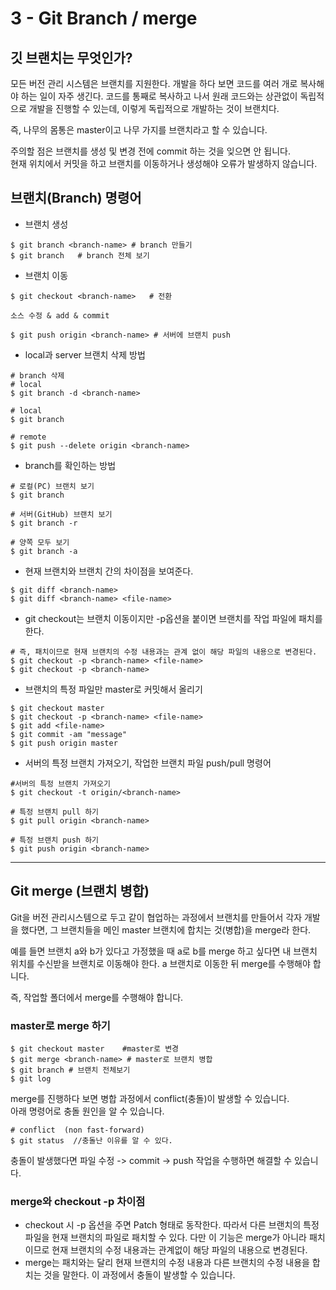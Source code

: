 # 3 - Git Branch / merge

## 깃 브랜치는 무엇인가?

모든 버전 관리 시스템은 브랜치를 지원한다. 개발을 하다 보면 코드를 여러 개로 복사해야 하는 일이 자주 생긴다. 코드를 통째로 복사하고 나서 원래 코드와는 상관없이 독립적으로 개발을 진행할 수 있는데, 이렇게 독립적으로 개발하는 것이 브랜치다.

즉, 나무의 몸통은 master이고 나무 가지를 브랜치라고 할 수 있습니다.

주의할 점은 브랜치를 생성 및 변경 전에 commit 하는 것을 잊으면 안 됩니다.  
현재 위치에서 커밋을 하고 브랜치를 이동하거나 생성해야 오류가 발생하지 않습니다.

## 브랜치(Branch) 명령어

- 브랜치 생성

```
$ git branch <branch-name> # branch 만들기
$ git branch   # branch 전체 보기
```

- 브랜치 이동

```
$ git checkout <branch-name>   # 전환

소스 수정 & add & commit

$ git push origin <branch-name> # 서버에 브랜치 push
```

- local과 server 브랜치 삭제 방법

```
# branch 삭제
# local
$ git branch -d <branch-name>

# local
$ git branch

# remote
$ git push --delete origin <branch-name>
```

- branch를 확인하는 방법

```
# 로컬(PC) 브랜치 보기
$ git branch

# 서버(GitHub) 브랜치 보기
$ git branch -r

# 양쪽 모두 보기
$ git branch -a
```

- 현재 브랜치와 브랜치 간의 차이점을 보여준다.

```
$ git diff <branch-name>
$ git diff <branch-name> <file-name>
```

- git checkout는 브랜치 이동이지만 -p옵션을 붙이면 브랜치를 작업 파일에 패치를 한다.

```
# 즉, 패치이므로 현재 브랜치의 수정 내용과는 관계 없이 해당 파일의 내용으로 변경된다.
$ git checkout -p <branch-name> <file-name>
$ git checkout -p <branch-name>
```

- 브랜치의 특정 파일만 master로 커밋해서 올리기

```
$ git checkout master
$ git checkout -p <branch-name> <file-name>
$ git add <file-name>
$ git commit -am "message"
$ git push origin master
```

- 서버의 특정 브랜치 가져오기, 작업한 브랜치 파일 push/pull 명령어

```
#서버의 특정 브랜치 가져오기
$ git checkout -t origin/<branch-name>

# 특정 브랜치 pull 하기
$ git pull origin <branch-name>

# 특정 브랜치 push 하기
$ git push origin <branch-name>
```

---

## Git merge (브랜치 병합)

Git을 버전 관리시스템으로 두고 같이 협업하는 과정에서 브랜치를 만들어서 각자 개발을 했다면, 그 브랜치들을 메인 master 브랜치에 합치는 것(병합)을 merge라 한다.

예를 들면 브랜치 a와 b가 있다고 가정했을 때 a로 b를 merge 하고 싶다면 내 브랜치 위치를 수신받을 브랜치로 이동해야 한다. a 브랜치로 이동한 뒤 merge를 수행해야 합니다.

즉, 작업할 폴더에서 merge를 수행해야 합니다.

### master로 merge 하기

```
$ git checkout master    #master로 변경
$ git merge <branch-name> # master로 브랜치 병합
$ git branch # 브랜치 전체보기
$ git log
```

merge를 진행하다 보면 병합 과정에서 conflict(충돌)이 발생할 수 있습니다.  
아래 명령어로 충돌 원인을 알 수 있습니다.

```
# conflict  (non fast-forward)
$ git status  //충돌난 이유를 알 수 있다.
```

충돌이 발생했다면 파일 수정 -> commit -> push 작업을 수행하면 해결할 수 있습니다.

### merge와 checkout -p 차이점

- checkout 시 -p 옵션을 주면 Patch 형태로 동작한다. 따라서 다른 브랜치의 특정 파일을 현재 브랜치의 파일로 패치할 수 있다. 다만 이 기능은 merge가 아니라 패치이므로 현재 브랜치의 수정 내용과는 관계없이 해당 파일의 내용으로 변경된다.
- merge는 패치와는 달리 현재 브랜치의 수정 내용과 다른 브랜치의 수정 내용을 합치는 것을 말한다. 이 과정에서 충돌이 발생할 수 있습니다.
